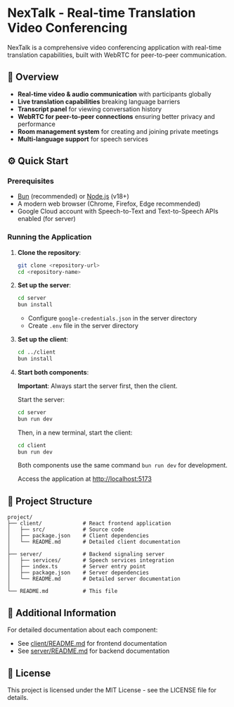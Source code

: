 # NexTalk - Real-time Translation Video Conferencing

NexTalk is a comprehensive video conferencing application with real-time translation capabilities, built with WebRTC for peer-to-peer communication.

## 🌟 Overview

- **Real-time video & audio communication** with participants globally
- **Live translation capabilities** breaking language barriers
- **Transcript panel** for viewing conversation history
- **WebRTC for peer-to-peer connections** ensuring better privacy and performance
- **Room management system** for creating and joining private meetings
- **Multi-language support** for speech services

## ⚙️ Quick Start

### Prerequisites

- [Bun](https://bun.sh/) (recommended) or [Node.js](https://nodejs.org/) (v18+)
- A modern web browser (Chrome, Firefox, Edge recommended)
- Google Cloud account with Speech-to-Text and Text-to-Speech APIs enabled (for server)

### Running the Application

1. **Clone the repository**:

   ```bash
   git clone <repository-url>
   cd <repository-name>
   ```

2. **Set up the server**:

   ```bash
   cd server
   bun install
   ```

   - Configure `google-credentials.json` in the server directory
   - Create `.env` file in the server directory

3. **Set up the client**:

   ```bash
   cd ../client
   bun install
   ```

4. **Start both components**:

   **Important**: Always start the server first, then the client.

   Start the server:

   ```bash
   cd server
   bun run dev
   ```

   Then, in a new terminal, start the client:

   ```bash
   cd client
   bun run dev
   ```

   Both components use the same command `bun run dev` for development.

   Access the application at [http://localhost:5173](http://localhost:5173)

## 🧰 Project Structure

```
project/
├── client/             # React frontend application
│   ├── src/            # Source code
│   ├── package.json    # Client dependencies
│   └── README.md       # Detailed client documentation
│
├── server/             # Backend signaling server
│   ├── services/       # Speech services integration
│   ├── index.ts        # Server entry point
│   ├── package.json    # Server dependencies
│   └── README.md       # Detailed server documentation
│
└── README.md           # This file
```

## 📌 Additional Information

For detailed documentation about each component:

- See [client/README.md](./client/README.md) for frontend documentation
- See [server/README.md](./server/README.md) for backend documentation

## 📄 License

This project is licensed under the MIT License - see the LICENSE file for details.
